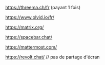 
https://threema.ch/fr (payant 1 fois)

https://www.olvid.io/fr/

https://matrix.org/

https://spacebar.chat/

https://mattermost.com/

https://revolt.chat/  // pas de partage d'écran




